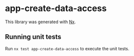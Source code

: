 # app-create-data-access

This library was generated with [Nx](https://nx.dev).

## Running unit tests

Run `nx test app-create-data-access` to execute the unit tests.
